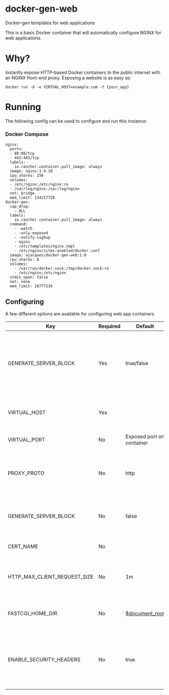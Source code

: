# docker-gen-web
Docker-gen templates for web applications

This is a basic Docker container that will automatically configure NGINX for web applications.

# Why?

Instantly expose HTTP-based Docker containers to the public internet with an NGINX front-end proxy. Exposing a website is as easy as:

```
docker run -d -e VIRTUAL_HOST=example.com -t {your_app}
```

# Running
The following config can be used to configure and run this instance:
### Docker Compose
```
nginx:
  ports:
  - 80:80/tcp
  - 443:443/tcp
  labels:
    io.rancher.container.pull_image: always
  image: nginx:1.9.10
  cpu_shares: 256
  volumes:
  - /etc/nginx:/etc/nginx:ro
  - /var/log/nginx:/var/log/nginx
  net: bridge
  mem_limit: 134217728
docker-gen:
  cap_drop:
    - ALL
  labels:
    io.rancher.container.pull_image: always
  command:
    - -watch
    - -only-exposed
    - -notify-sighup
    - nginx
    - /etc/templates/nginx.tmpl
    - /etc/nginx/sites-enabled/docker.conf
  image: ajacques/docker-gen-web:1.0
  cpu_shares: 8
  volumes:
    - /var/run/docker.sock:/tmp/docker.sock:ro
    - /etc/nginx:/etc/nginx
  stdin_open: false
  net: none
  mem_limit: 16777216
```

## Configuring
A few different options are available for configuring web app containers

| Key | Required | Default | Example | Description |
| --- | -------- | ------- | ------- | ----------- |
| GENERATE_SERVER_BLOCK | Yes | true/false | True to generate a server {} block, false to only generate the upstream block. Generally you'll want true |
| VIRTUAL_HOST | Yes | | example.com | The domain name to forward to this container |
| VIRTUAL_PORT | No | Exposed port on container | 3000 | Port inside the container to forward to |
| PROXY_PROTO | No | http | http,fastcgi | Specifies how traffic will be proxied to the upstream (FastCGI or HTTP)
| GENERATE_SERVER_BLOCK | No | false | true/false | Whether or not to generate server {} block in NGINX |
| CERT_NAME | No | | example_com | Name of the certificate to use |
| HTTP_MAX_CLIENT_REQUEST_SIZE | No | 1m | 500m | Maximum number of bytes clients can upload. See [NGINX docs](http://nginx.org/en/docs/http/ngx_http_core_module.html#client_max_body_size)
| FASTCGI_HOME_DIR | No | [$document_root](http://nginx.org/en/docs/http/ngx_http_core_module.html#var_document_root) | /var/www/html | This folder contains all of the FastCGI scripts. |
| ENABLE_SECURITY_HEADERS | No | true | true/false | Controls whether to automatically add security headers (ex. HSTS, X-Frame-Options, etc.) |
